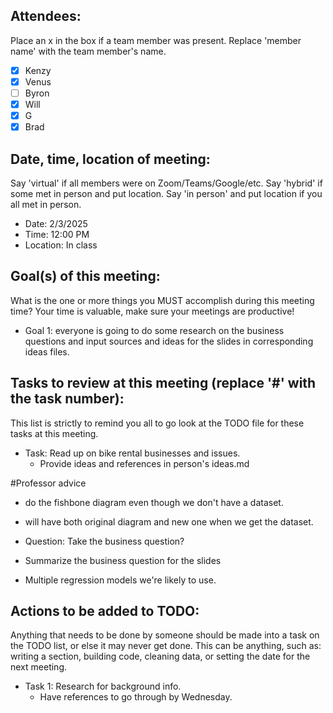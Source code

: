 ## Attendees:  
Place an x in the box if a team member was present. Replace 'member name' with the team member's name.    
- [x] Kenzy
- [x] Venus
- [ ] Byron
- [x] Will
- [x] G
- [x] Brad

## Date, time, location of meeting:
Say 'virtual' if all members were on Zoom/Teams/Google/etc. Say 'hybrid' if some met in person and put location. Say 'in person' and put location if you all met in person.
- Date: 2/3/2025  
- Time: 12:00 PM 
- Location: In class

## Goal(s) of this meeting:  
What is the one or more things you MUST accomplish during this meeting time? Your time is valuable, make sure your meetings are productive!  
- Goal 1: everyone is going to do some research on the business questions and input sources and ideas for the slides in corresponding ideas files.


## Tasks to review at this meeting (replace '#' with the task number):
This list is strictly to remind you all to go look at the TODO file for these tasks at this meeting.
- Task: Read up on bike rental businesses and issues. 
  - Provide ideas and references in person's ideas.md

#Professor advice
- do the fishbone diagram even though we don't have a dataset.
- will have both original diagram and new one when we get the dataset.

- Question: Take the business question?
-  Summarize the business question for the slides

- Multiple regression models we're likely to use.

## Actions to be added to TODO:
Anything that needs to be done by someone should be made into a task on the TODO list, or else it may never get done. This can be anything, such as: writing a section, building code, cleaning data, or setting the date for the next meeting.
- Task 1: Research for background info.
    - Have references to go through by Wednesday.
